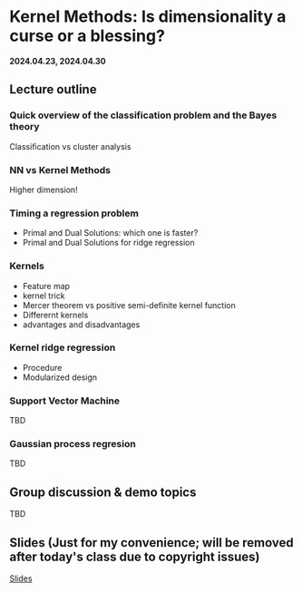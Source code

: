 # Kernel Methods: Is dimensionality a curse or a blessing?

**2024.04.23, 2024.04.30**

## Lecture outline

### Quick overview of the classification problem and the Bayes theory 

Classification vs cluster analysis

### NN vs Kernel Methods

Higher dimension!

### Timing a regression problem

- Primal and Dual Solutions: which one is faster?
- Primal and Dual Solutions for ridge regression

### Kernels

- Feature map
- kernel trick
- Mercer theorem vs positive semi-definite kernel function
- Differernt kernels
- advantages and disadvantages

### Kernel ridge regression

- Procedure
- Modularized design

### Support Vector Machine

TBD

### Gaussian process regresion

TBD

## Group discussion & demo topics

TBD

## Slides (Just for my convenience; will be removed after today's class due to copyright issues)

[Slides](https://docs.google.com/presentation/d/17eIMIMbfPACRaUueoTIXn2FfH2eFSqOPnURORtjEc3g/edit?usp=sharing)